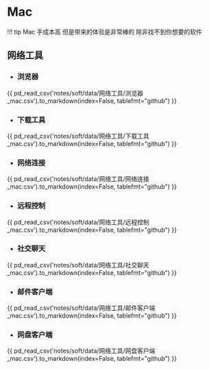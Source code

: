 # Mac

!!! tip
    Mac 手成本高 但是带来的体验是非常棒的 除非找不到你想要的软件

## 网络工具

- ### 浏览器

{{ pd_read_csv('notes/soft/data/网络工具/浏览器_mac.csv').to_markdown(index=False, tablefmt="github") }}

- ### 下载工具

{{ pd_read_csv('notes/soft/data/网络工具/下载工具_mac.csv').to_markdown(index=False, tablefmt="github") }}

- ### 网络连接

{{ pd_read_csv('notes/soft/data/网络工具/网络连接_mac.csv').to_markdown(index=False, tablefmt="github") }}

- ### 远程控制

{{ pd_read_csv('notes/soft/data/网络工具/远程控制_mac.csv').to_markdown(index=False, tablefmt="github") }}

- ### 社交聊天

{{ pd_read_csv('notes/soft/data/网络工具/社交聊天_mac.csv').to_markdown(index=False, tablefmt="github") }}

- ### 邮件客户端

{{ pd_read_csv('notes/soft/data/网络工具/邮件客户端_mac.csv').to_markdown(index=False, tablefmt="github") }}

- ### 网盘客户端

{{ pd_read_csv('notes/soft/data/网络工具/网盘客户端_mac.csv').to_markdown(index=False, tablefmt="github") }}
